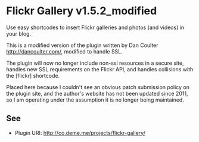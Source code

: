 Flickr Gallery v1.5.2_modified
==============================

Use easy shortcodes to insert Flickr galleries and photos (and videos) in your blog.

This is a modified version of the plugin written by Dan Coulter <http://dancoulter.com/>, modified to handle SSL. 

The plugin will now no longer include non-ssl resources in a secure site, handles new SSL requirements on the Flickr API, and handles collisions with the [flickr] shortcode.

Placed here because I couldn't see an obvious patch submission policy on the plugin site, and the author's website has not been updated since 2011, so I am operating under the assumption it is no longer being maintained.

See
---

* Plugin URI: http://co.deme.me/projects/flickr-gallery/


